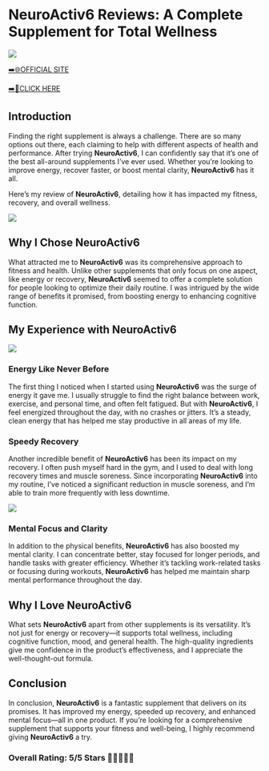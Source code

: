# **NeuroActiv6 Reviews**: A Complete Supplement for Total Wellness

[![](https://static.vecteezy.com/system/resources/thumbnails/019/896/014/small/buy-now-gradient-button-with-cart-symbol-buy-now-illustration-png.png)](https://edetoop.top/lander/sugarpreland-1/neuroactiv.html) 

[➡️🌐OFFICIAL SITE](https://edetoop.top/lander/sugarpreland-1/neuroactiv.html) 

[➡️🔗CLICK HERE](https://edetoop.top/lander/sugarpreland-1/neuroactiv.html) 


## Introduction

Finding the right supplement is always a challenge. There are so many options out there, each claiming to help with different aspects of health and performance. After trying **NeuroActiv6**, I can confidently say that it’s one of the best all-around supplements I’ve ever used. Whether you’re looking to improve energy, recover faster, or boost mental clarity, **NeuroActiv6** has it all.

Here’s my review of **NeuroActiv6**, detailing how it has impacted my fitness, recovery, and overall wellness.

[![](https://wallpapers.com/images/hd/red-order-now-button-udg4jcj4arvn8b0n-2.png)](https://edetoop.top/lander/sugarpreland-1/neuroactiv.html)  

## Why I Chose **NeuroActiv6**

What attracted me to **NeuroActiv6** was its comprehensive approach to fitness and health. Unlike other supplements that only focus on one aspect, like energy or recovery, **NeuroActiv6** seemed to offer a complete solution for people looking to optimize their daily routine. I was intrigued by the wide range of benefits it promised, from boosting energy to enhancing cognitive function.

## My Experience with **NeuroActiv6**

[![](https://static.vecteezy.com/system/resources/thumbnails/019/896/014/small/buy-now-gradient-button-with-cart-symbol-buy-now-illustration-png.png)](https://edetoop.top/lander/sugarpreland-1/neuroactiv.html)

### Energy Like Never Before

The first thing I noticed when I started using **NeuroActiv6** was the surge of energy it gave me. I usually struggle to find the right balance between work, exercise, and personal time, and often felt fatigued. But with **NeuroActiv6**, I feel energized throughout the day, with no crashes or jitters. It’s a steady, clean energy that has helped me stay productive in all areas of my life.

### Speedy Recovery

Another incredible benefit of **NeuroActiv6** has been its impact on my recovery. I often push myself hard in the gym, and I used to deal with long recovery times and muscle soreness. Since incorporating **NeuroActiv6** into my routine, I’ve noticed a significant reduction in muscle soreness, and I’m able to train more frequently with less downtime.

[![](https://wallpapers.com/images/hd/red-order-now-button-udg4jcj4arvn8b0n-2.png)](https://edetoop.top/lander/sugarpreland-1/neuroactiv.html)  

### Mental Focus and Clarity

In addition to the physical benefits, **NeuroActiv6** has also boosted my mental clarity. I can concentrate better, stay focused for longer periods, and handle tasks with greater efficiency. Whether it’s tackling work-related tasks or focusing during workouts, **NeuroActiv6** has helped me maintain sharp mental performance throughout the day.

## Why I Love **NeuroActiv6**

What sets **NeuroActiv6** apart from other supplements is its versatility. It’s not just for energy or recovery—it supports total wellness, including cognitive function, mood, and general health. The high-quality ingredients give me confidence in the product’s effectiveness, and I appreciate the well-thought-out formula.

## Conclusion

In conclusion, **NeuroActiv6** is a fantastic supplement that delivers on its promises. It has improved my energy, speeded up recovery, and enhanced mental focus—all in one product. If you’re looking for a comprehensive supplement that supports your fitness and well-being, I highly recommend giving **NeuroActiv6** a try.

### Overall Rating: 5/5 Stars 🌟🌟🌟🌟🌟
